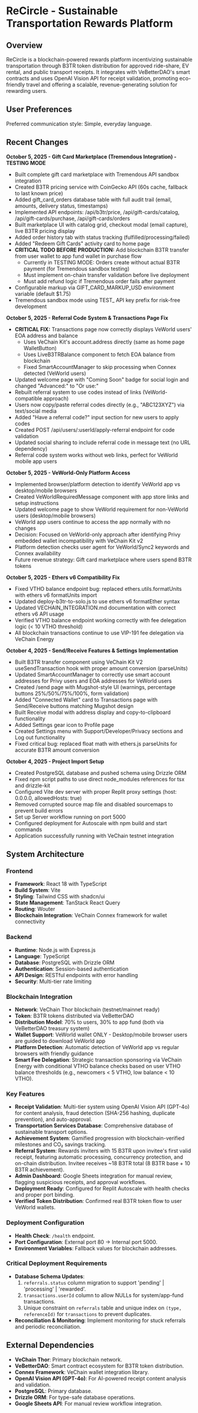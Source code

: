 # ReCircle - Sustainable Transportation Rewards Platform

## Overview

ReCircle is a blockchain-powered rewards platform incentivizing sustainable transportation through B3TR token distribution for approved ride-share, EV rental, and public transport receipts. It integrates with VeBetterDAO's smart contracts and uses OpenAI Vision API for receipt validation, promoting eco-friendly travel and offering a scalable, revenue-generating solution for rewarding users.

## User Preferences

Preferred communication style: Simple, everyday language.

## Recent Changes

**October 5, 2025 - Gift Card Marketplace (Tremendous Integration) - TESTING MODE**
- Built complete gift card marketplace with Tremendous API sandbox integration
- Created B3TR pricing service with CoinGecko API (60s cache, fallback to last known price)
- Added gift_card_orders database table with full audit trail (email, amounts, delivery status, timestamps)
- Implemented API endpoints: /api/b3tr/price, /api/gift-cards/catalog, /api/gift-cards/purchase, /api/gift-cards/orders
- Built marketplace UI with catalog grid, checkout modal (email capture), live B3TR pricing display
- Added order history tab with status tracking (fulfilled/processing/failed)
- Added "Redeem Gift Cards" activity card to home page
- **CRITICAL TODO BEFORE PRODUCTION:** Add blockchain B3TR transfer from user wallet to app fund wallet in purchase flow
  - Currently in TESTING MODE: Orders create without actual B3TR payment (for Tremendous sandbox testing)
  - Must implement on-chain transfer validation before live deployment
  - Must add refund logic if Tremendous order fails after payment
- Configurable markup via GIFT_CARD_MARKUP_USD environment variable (default $1.75)
- Tremendous sandbox mode using TEST_ API key prefix for risk-free development

**October 5, 2025 - Referral Code System & Transactions Page Fix**
- **CRITICAL FIX:** Transactions page now correctly displays VeWorld users' EOA address and balance
  - Uses VeChain Kit's account.address directly (same as home page WalletButton)
  - Uses LiveB3TRBalance component to fetch EOA balance from blockchain
  - Fixed SmartAccountManager to skip processing when Connex detected (VeWorld users)
- Updated welcome page with "Coming Soon" badge for social login and changed "Advanced:" to "Or use:"
- Rebuilt referral system to use codes instead of links (VeWorld-compatible approach)
- Users now copy/paste referral codes directly (e.g., "ABC123XYZ") via text/social media
- Added "Have a referral code?" input section for new users to apply codes
- Created POST /api/users/:userId/apply-referral endpoint for code validation
- Updated social sharing to include referral code in message text (no URL dependency)
- Referral code system works without web links, perfect for VeWorld mobile app users

**October 5, 2025 - VeWorld-Only Platform Access**
- Implemented browser/platform detection to identify VeWorld app vs desktop/mobile browsers
- Created VeWorldRequiredMessage component with app store links and setup instructions
- Updated welcome page to show VeWorld requirement for non-VeWorld users (desktop/mobile browsers)
- VeWorld app users continue to access the app normally with no changes
- Decision: Focused on VeWorld-only approach after identifying Privy embedded wallet incompatibility with VeChain Kit v2
- Platform detection checks user agent for VeWorld/Sync2 keywords and Connex availability
- Future revenue strategy: Gift card marketplace where users spend B3TR tokens

**October 5, 2025 - Ethers v6 Compatibility Fix**
- Fixed VTHO balance endpoint bug: replaced ethers.utils.formatUnits with ethers v6 formatUnits import
- Updated deploy-b3tr-to-solo.js to use ethers v6 formatEther syntax
- Updated VECHAIN_INTEGRATION.md documentation with correct ethers v6 API usage
- Verified VTHO balance endpoint working correctly with fee delegation logic (< 10 VTHO threshold)
- All blockchain transactions continue to use VIP-191 fee delegation via VeChain Energy

**October 4, 2025 - Send/Receive Features & Settings Implementation**
- Built B3TR transfer component using VeChain Kit V2 useSendTransaction hook with proper amount conversion (parseUnits)
- Updated SmartAccountManager to correctly use smart account addresses for Privy users and EOA addresses for VeWorld users
- Created /send page with Mugshot-style UI (warnings, percentage buttons 25%/50%/75%/100%, form validation)
- Added "Connected Wallet" card to Transactions page with Send/Receive buttons matching Mugshot design
- Built Receive modal with address display and copy-to-clipboard functionality  
- Added Settings gear icon to Profile page
- Created Settings menu with Support/Developer/Privacy sections and Log out functionality
- Fixed critical bug: replaced float math with ethers.js parseUnits for accurate B3TR amount conversion

**October 4, 2025 - Project Import Setup**
- Created PostgreSQL database and pushed schema using Drizzle ORM
- Fixed npm script paths to use direct node_modules references for tsx and drizzle-kit
- Configured Vite dev server with proper Replit proxy settings (host: 0.0.0.0, allowedHosts: true)
- Removed corrupted source map file and disabled sourcemaps to prevent build errors
- Set up Server workflow running on port 5000
- Configured deployment for Autoscale with npm build and start commands
- Application successfully running with VeChain testnet integration

## System Architecture

### Frontend
- **Framework**: React 18 with TypeScript
- **Build System**: Vite
- **Styling**: Tailwind CSS with shadcn/ui
- **State Management**: TanStack React Query
- **Routing**: Wouter
- **Blockchain Integration**: VeChain Connex framework for wallet connectivity

### Backend
- **Runtime**: Node.js with Express.js
- **Language**: TypeScript
- **Database**: PostgreSQL with Drizzle ORM
- **Authentication**: Session-based authentication
- **API Design**: RESTful endpoints with error handling
- **Security**: Multi-tier rate limiting

### Blockchain Integration
- **Network**: VeChain Thor blockchain (testnet/mainnet ready)
- **Token**: B3TR tokens distributed via VeBetterDAO
- **Distribution Model**: 70% to users, 30% to app fund (both via VeBetterDAO treasury system)
- **Wallet Support**: VeWorld wallet ONLY - Desktop/mobile browser users are guided to download VeWorld app
- **Platform Detection**: Automatic detection of VeWorld app vs regular browsers with friendly guidance
- **Smart Fee Delegation**: Strategic transaction sponsoring via VeChain Energy with conditional VTHO balance checks based on user VTHO balance thresholds (e.g., newcomers < 5 VTHO, low balance < 10 VTHO).

### Key Features
- **Receipt Validation**: Multi-tier system using OpenAI Vision API (GPT-4o) for content analysis, fraud detection (SHA-256 hashing, duplicate prevention), and auto-approval.
- **Transportation Services Database**: Comprehensive database of sustainable transport options.
- **Achievement System**: Gamified progression with blockchain-verified milestones and CO₂ savings tracking.
- **Referral System**: Rewards inviters with 15 B3TR upon invitee's first valid receipt, featuring automatic processing, concurrency protection, and on-chain distribution. Invitee receives ~18 B3TR total (8 B3TR base + 10 B3TR achievement).
- **Admin Dashboard**: Google Sheets integration for manual review, flagging suspicious receipts, and approval workflows.
- **Deployment Ready**: Configured for Replit Autoscale with health checks and proper port binding.
- **Verified Token Distribution**: Confirmed real B3TR token flow to user VeWorld wallets.

### Deployment Configuration
- **Health Check**: `/health` endpoint.
- **Port Configuration**: External port 80 → Internal port 5000.
- **Environment Variables**: Fallback values for blockchain addresses.

### Critical Deployment Requirements
- **Database Schema Updates**:
    1. `referrals.status` column migration to support 'pending' | 'processing' | 'rewarded'.
    2. `transactions.userId` column to allow NULLs for system/app-fund transactions.
    3. Unique constraint on `referrals` table and unique index on `(type, referenceId)` for `transactions` to prevent duplicates.
- **Reconciliation & Monitoring**: Implement monitoring for stuck referrals and periodic reconciliation.

## External Dependencies

- **VeChain Thor**: Primary blockchain network.
- **VeBetterDAO**: Smart contract ecosystem for B3TR token distribution.
- **Connex Framework**: VeChain wallet integration library.
- **OpenAI Vision API (GPT-4o)**: For AI-powered receipt content analysis and validation.
- **PostgreSQL**: Primary database.
- **Drizzle ORM**: For type-safe database operations.
- **Google Sheets API**: For manual review workflow integration.
